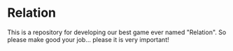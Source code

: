 # Relation
This is a repository for developing our best game ever named "Relation". So please make good your job... please it is very important!
